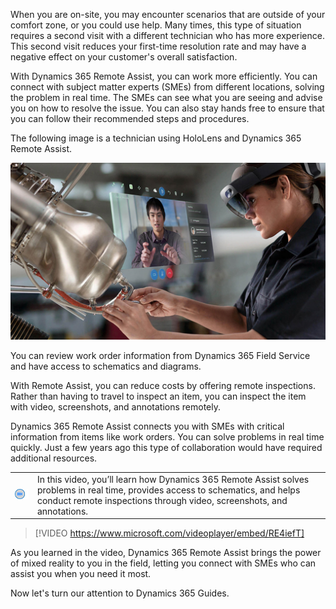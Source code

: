 ﻿When you are on-site, you may encounter scenarios that are outside of your comfort zone, or you could use help. Many times, this type of situation requires a second visit with a different technician who has more experience. This second visit reduces your first-time resolution rate and may have a negative effect on your customer's overall satisfaction. 

With Dynamics 365 Remote Assist, you can work more efficiently. You can connect with subject matter experts (SMEs) from different locations, solving the problem in real time. The SMEs can see what you are seeing and advise you on how to resolve the issue. You can also stay hands free to ensure that you can follow their recommended steps and procedures.

The following image is a technician using HoloLens and Dynamics 365 Remote Assist.

![Photo of technician using HoloLens and Remote Assist](../media/m08-image07-hololens.png)

You can review work order information from Dynamics 365 Field Service and have access to schematics and diagrams. 

With Remote Assist, you can reduce costs by offering remote inspections. Rather than having to travel to inspect an item, you can inspect the item with video, screenshots, and annotations remotely. 

Dynamics 365 Remote Assist connects you with SMEs with critical information from items like work orders. You can solve problems in real time quickly. Just a few years ago this type of collaboration would have required additional resources.

|  |  |
| ------------ | ------------- | 
| ![Icon indicating play video](../media/video-icon.png) | In this video, you’ll learn how Dynamics 365 Remote Assist solves problems in real time, provides access to schematics, and helps conduct remote inspections through video, screenshots, and annotations.|

> [!VIDEO https://www.microsoft.com/videoplayer/embed/RE4iefT]

As you learned in the video, Dynamics 365 Remote Assist brings the power of mixed reality to you in the field, letting you connect with SMEs who can assist you when you need it most.

Now let's turn our attention to Dynamics 365 Guides.
